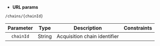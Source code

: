 * **URL params**

`/chains/{chainId}`  

Parameter | Type | Description | Constraints  
:-------: | :--: | :---------: | :---------:  
`chainId` | String | Acquisition chain identifier |   

